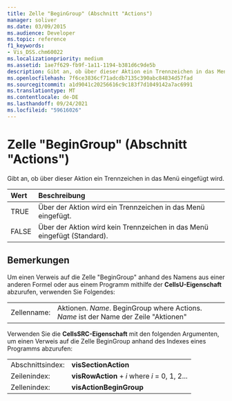 ```yaml
---
title: Zelle "BeginGroup" (Abschnitt "Actions")
manager: soliver
ms.date: 03/09/2015
ms.audience: Developer
ms.topic: reference
f1_keywords:
- Vis_DSS.chm60022
ms.localizationpriority: medium
ms.assetid: 1ae7f629-fb9f-1a11-1194-b381d6c9de5b
description: Gibt an, ob über dieser Aktion ein Trennzeichen in das Menü eingefügt wird.
ms.openlocfilehash: 7f6ce3836cf71adcdb7135c390abc84834d57fad
ms.sourcegitcommit: a1d9041c20256616c9c183f7d1049142a7ac6991
ms.translationtype: MT
ms.contentlocale: de-DE
ms.lasthandoff: 09/24/2021
ms.locfileid: "59616026"
---
```

# <a name="begingroup-cell-actions-section"></a>Zelle "BeginGroup" (Abschnitt "Actions")

Gibt an, ob über dieser Aktion ein Trennzeichen in das Menü eingefügt wird. 
  
|**Wert**|**Beschreibung**|
|:-----|:-----|
|TRUE  <br/> |Über der Aktion wird ein Trennzeichen in das Menü eingefügt.  <br/> |
|FALSE  <br/> |Über der Aktion wird kein Trennzeichen in das Menü eingefügt (Standard).  <br/> |
   
## <a name="remarks"></a>Bemerkungen

Um einen Verweis auf die Zelle "BeginGroup" anhand des Namens aus einer anderen Formel oder aus einem Programm mithilfe der **CellsU-Eigenschaft** abzurufen, verwenden Sie Folgendes: 
  
|||
|:-----|:-----|
|Zellenname:  <br/> |Aktionen. *Name*. BeginGroup where Actions. *Name* ist der Name der Zeile "Aktionen"  <br/> |
   
Verwenden Sie die **CellsSRC-Eigenschaft** mit den folgenden Argumenten, um einen Verweis auf die Zelle BeginGroup anhand des Indexes eines Programms abzurufen: 
  
|||
|:-----|:-----|
|Abschnittsindex:  <br/> |**visSectionAction** <br/> |
|Zeilenindex:  <br/> |**visRowAction**  +   *i* where *i* = 0, 1, 2...  <br/> |
|Zellenindex:  <br/> |**visActionBeginGroup** <br/> |
   

